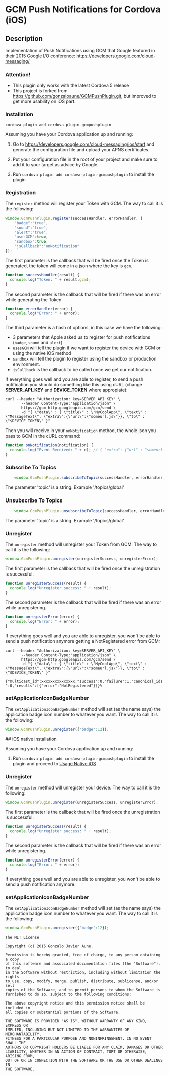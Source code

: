 # GCM Push Notifications for Cordova (iOS)

## Description

Implementation of Push Notifications using GCM that Google featured in their 2015 Google I/O conference: https://developers.google.com/cloud-messaging/

### Attention!

- This plugin only works with the latest Cordova 5 release
- This project is forked from https://github.com/gonzaloaune/GCMPushPlugin.git, but improved to get more usability on iOS part.

### Installation
`cordova plugin add cordova-plugin-gcmpushplugin`

Assuming you have your Cordova application up and running:

1) Go to https://developers.google.com/cloud-messaging/ios/start and generate the configuration file and upload your APNS certificates.

2) Put your configuration file in the root of your project and make sure to add it to your target as advice by Google.

3) Run `cordova plugin add cordova-plugin-gcmpushplugin` to install the plugin

### Registration

The `register` method will register your Token with GCM. The way to call it is the following:

```js
window.GcmPushPlugin.register(successHandler, errorHandler, {
    "badge":"true",
    "sound":"true",
    "alert":"true",
    "usesGCM":true,
    "sandbox":true,
    "jsCallback":"onNotification"
});
```

The first parameter is the callback that will be fired once the Token is generated, the token will come in a json where the key is `gcm`.
```js
function successHandler(result) {
  console.log("Token: " + result.gcm);
}
```
The second parameter is the callback that will be fired if there was an error while generating the Token.
```js
function errorHandler(error) {
  console.log("Error: " + error);
}
```
The third parameter is a hash of options, in this case we have the following:
- 3 parameters that Apple asked us to register for push notifications (`badge`, `sound` and `alert`)
- `usesGCM` will tell the plugin if we want to register the device with GCM or using the native iOS method
- `sandbox` will tell the plugin to register using the sandbox or production environment.
- `jsCallback` is the callback to be called once we get our notification.

If everything goes well and you are able to register, to send a push notification you should do something like this using cURL (change **SERVER_API_KEY** and **DEVICE_TOKEN** where appropiate):

```
curl --header "Authorization: key=SERVER_API_KEY" \
       --header Content-Type:"application/json" \
       https://gcm-http.googleapis.com/gcm/send \
       -d "{ \"data\" : { \"title\" : \"MyCoolApp\", \"text\" : \"MessageText\", \"extra\":{\"url\":\"someurl.js\"}}, \"to\" : \"$DEVICE_TOKEN\" }"
```

Then you will receive in your `onNotification` method, the whole json you pass to GCM in the cURL command:

```js
function onNotification(notification) {
  console.log("Event Received: " + e); // { "extra": {"url" : "someurl.js" } } 
}
```
### Subscribe To Topics
```js
    window.GcmPushPlugin.subscribeToTopic(successHandler, errorHandler, topic)
```
The parameter 'topic' is a string. Example '/topics/global'
### Unsubscribe To Topics
```js
    window.GcmPushPlugin.unsubscribeToTopic(successHandler, errorHandler, topic)
```
The parameter 'topic' is a string. Example '/topics/global'


### Unregister

The `unregister` method will unregister your Token from GCM. The way to call it is the following:

```js
window.GcmPushPlugin.unregister(unregisterSuccess, unregisterError);
```

The first parameter is the callback that will be fired once the unregistration is successful.
```js
function unregisterSuccess(result) {
  console.log("Unregister success: " + result);
}
```
The second parameter is the callback that will be fired if there was an error while unregistering.
```js
function unregisterError(error) {
  console.log("Error: " + error);
}
```

If everything goes well and you are able to unregister, you won't be able to send a push notification anymore getting a NotRegistered error from GCM:

```
curl --header "Authorization: key=SERVER_API_KEY" \
       --header Content-Type:"application/json" \
       https://gcm-http.googleapis.com/gcm/send \
       -d "{ \"data\" : { \"title\" : \"MyCoolApp\", \"text\" : \"MessageText\", \"extra\":{\"url\":\"someurl.js\"}}, \"to\" : \"$DEVICE_TOKEN\" }"
```
`{"multicast_id":xxxxxxxxxxxxxxx,"success":0,"failure":1,"canonical_ids":0,"results":[{"error":"NotRegistered"}]}%`

### setApplicationIconBadgeNumber

The `setApplicationIconBadgeNumber` method will set (as the name says) the application badge icon number to whatever you want. The way to call it is the following:

```js
window.GcmPushPlugin.unregister({'badge':12});
```

##<a name="ios-install-native"></a> iOS native installation

Assuming you have your Cordova application up and running:

1) Run `cordova plugin add cordova-plugin-gcmpushplugin` to install the plugin and proceed to [Usage Native iOS](#ios-usage-native)

### Unregister

The `unregister` method will unregister your device. The way to call it is the following:

```js
window.GcmPushPlugin.unregister(unregisterSuccess, unregisterError);
```

The first parameter is the callback that will be fired once the unregistration is successful.
```js
function unregisterSuccess(result) {
  console.log("Unregister success: " + result);
}
```
The second parameter is the callback that will be fired if there was an error while unregistering.
```js
function unregisterError(error) {
  console.log("Error: " + error);
}
```

If everything goes well and you are able to unregister, you won't be able to send a push notification anymore.

### setApplicationIconBadgeNumber

The `setApplicationIconBadgeNumber` method will set (as the name says) the application badge icon number to whatever you want. The way to call it is the following:

```js
window.GcmPushPlugin.unregister({'badge':12});
```

```
The MIT License

Copyright (c) 2015 Gonzalo Javier Aune.

Permission is hereby granted, free of charge, to any person obtaining a copy
of this software and associated documentation files (the "Software"), to deal
in the Software without restriction, including without limitation the rights
to use, copy, modify, merge, publish, distribute, sublicense, and/or sell
copies of the Software, and to permit persons to whom the Software is
furnished to do so, subject to the following conditions:

The above copyright notice and this permission notice shall be included in
all copies or substantial portions of the Software.

THE SOFTWARE IS PROVIDED "AS IS", WITHOUT WARRANTY OF ANY KIND, EXPRESS OR
IMPLIED, INCLUDING BUT NOT LIMITED TO THE WARRANTIES OF MERCHANTABILITY,
FITNESS FOR A PARTICULAR PURPOSE AND NONINFRINGEMENT. IN NO EVENT SHALL THE
AUTHORS OR COPYRIGHT HOLDERS BE LIABLE FOR ANY CLAIM, DAMAGES OR OTHER
LIABILITY, WHETHER IN AN ACTION OF CONTRACT, TORT OR OTHERWISE, ARISING FROM,
OUT OF OR IN CONNECTION WITH THE SOFTWARE OR THE USE OR OTHER DEALINGS IN
THE SOFTWARE.
```
